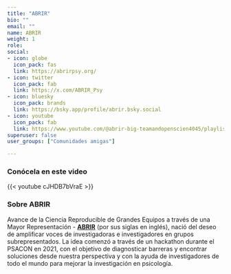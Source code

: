 ```yaml
---
title: "ABRIR"
bio: ""
email: ""
name: ABRIR
weight: 1
role: 
social:
- icon: globe
  icon_pack: fas
  link: https://abrirpsy.org/
- icon: twitter
  icon_pack: fab
  link: https://x.com/ABRIR_Psy
- icon: bluesky
  icon_pack: brands
  link: https://bsky.app/profile/abrir.bsky.social
- icon: youtube
  icon_pack: fab
  link: https://www.youtube.com/@abrir-big-teamandopenscien4045/playlists
superuser: false
user_groups: ["Comunidades amigas"]

---
```


### Conócela en este video

{{< youtube cJHDB7bVraE >}} 

### Sobre ABRIR

Avance de la Ciencia Reproducible de Grandes Equipos a través de una Mayor Representación - **[ABRIR](https://abrirpsy.org/)** (por sus siglas en inglés), nació del deseo de amplificar voces de investigadoras e investigadores en grupos subrepresentados. La idea comenzó a través de un hackathon durante el PSACON en 2021, con el objetivo de diagnosticar barreras y encontrar soluciones desde nuestra perspectiva y con la ayuda de investigadores de todo el mundo para mejorar la investigación en psicología.
